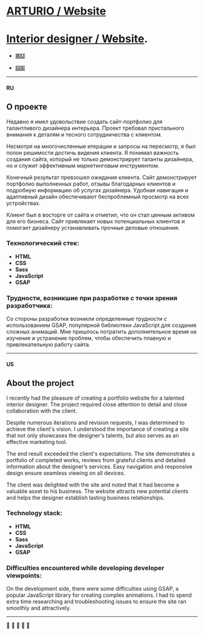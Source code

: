 # [ARTURIO / Website](https://roveqa.github.io/ARTURIO/)
# [Interior designer / Website](https://roveqa.github.io/Interior-designer-portfolio__Website/).

+ **[:ru:](#ru)**

+ **[:us:](#us)**
___
#### RU
## О проекте
Недавно я имел удовольствие создать сайт-портфолио для талантливого дизайнера интерьера. Проект требовал пристального внимания к деталям и тесного сотрудничества с клиентом.

Несмотря на многочисленные итерации и запросы на пересмотр, я был полон решимости достичь видения клиента. Я понимал важность создания сайта, который не только демонстрирует таланты дизайнера, но и служит эффективным маркетинговым инструментом.

Конечный результат превзошел ожидания клиента. Сайт демонстрирует портфолио выполненных работ, отзывы благодарных клиентов и подробную информацию об услугах дизайнера. Удобная навигация и адаптивный дизайн обеспечивают беспроблемный просмотр на всех устройствах.

Клиент был в восторге от сайта и отметил, что он стал ценным активом для его бизнеса. Сайт привлекает новых потенциальных клиентов и помогает дизайнеру устанавливать прочные деловые отношения.

### **Технологический стек:**

 + **HTML**
 + **CSS**
 + **Sass**
 + **JavaScript**
 + **GSAP**

### **Трудности, возникшие при разработке с точки зрения разработчика:**

Cо стороны разработки возникли определенные трудности с использованием GSAP, популярной библиотеки JavaScript для создания сложных анимаций. Мне пришлось потратить дополнительное время на изучение и устранение проблем, чтобы обеспечить плавную и привлекательную работу сайта.
___
#### US
## About the project
I recently had the pleasure of creating a portfolio website for a talented interior designer. The project required close attention to detail and close collaboration with the client.

Despite numerous iterations and revision requests, I was determined to achieve the client's vision. I understood the importance of creating a site that not only showcases the designer's talents, but also serves as an effective marketing tool.

The end result exceeded the client's expectations. The site demonstrates a portfolio of completed works, reviews from grateful clients and detailed information about the designer’s services. Easy navigation and responsive design ensure seamless viewing on all devices.

The client was delighted with the site and noted that it had become a valuable asset to his business. The website attracts new potential clients and helps the designer establish lasting business relationships.

### **Technology stack:**

 + **HTML**
 + **CSS**
 + **Sass**
 + **JavaScript**
 + **GSAP**

### **Difficulties encountered while developing developer viewpoints:**

On the development side, there were some difficulties using GSAP, a popular JavaScript library for creating complex animations. I had to spend extra time researching and troubleshooting issues to ensure the site ran smoothly and attractively.

___
:fried_shrimp: :fried_shrimp: :fried_shrimp: :fried_shrimp: :fried_shrimp:
